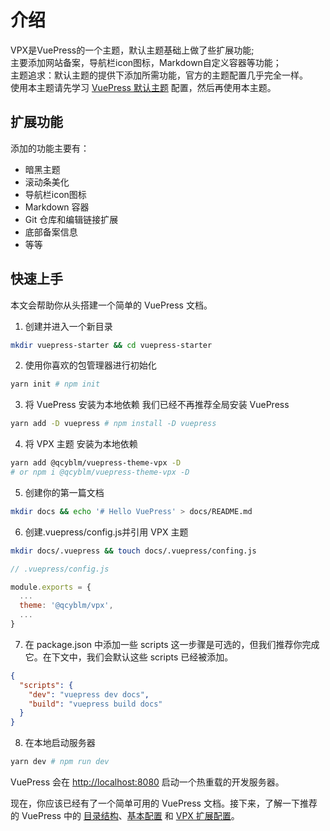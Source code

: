 # 介绍
VPX是VuePress的一个主题，默认主题基础上做了些扩展功能;  
主要添加网站备案，导航栏icon图标，Markdown自定义容器等功能；  
主题追求：默认主题的提供下添加所需功能，官方的主题配置几乎完全一样。  
使用本主题请先学习 [VuePress 默认主题](https://www.vuepress.cn/theme/default-theme-config.html) 配置，然后再使用本主题。

## 扩展功能
添加的功能主要有：
- 暗黑主题
- 滚动条美化
- 导航栏icon图标
- Markdown 容器
- Git 仓库和编辑链接扩展
- 底部备案信息
- 等等

## 快速上手
本文会帮助你从头搭建一个简单的 VuePress 文档。
1. 创建并进入一个新目录
``` sh
mkdir vuepress-starter && cd vuepress-starter
```
2. 使用你喜欢的包管理器进行初始化
``` sh
yarn init # npm init
```
3. 将 VuePress 安装为本地依赖  我们已经不再推荐全局安装 VuePress
``` sh
yarn add -D vuepress # npm install -D vuepress
```
4. 将 VPX 主题 安装为本地依赖
``` sh
yarn add @qcyblm/vuepress-theme-vpx -D
# or npm i @qcyblm/vuepress-theme-vpx -D
```
5. 创建你的第一篇文档
``` sh
mkdir docs && echo '# Hello VuePress' > docs/README.md
```
6. 创建.vuepress/config.js并引用 VPX 主题
``` sh
mkdir docs/.vuepress && touch docs/.vuepress/confing.js
```
``` js
// .vuepress/config.js

module.exports = {
  ...
  theme: '@qcyblm/vpx',
  ...
}
```
7. 在 package.json 中添加一些 scripts
这一步骤是可选的，但我们推荐你完成它。在下文中，我们会默认这些 scripts 已经被添加。
``` json
{
  "scripts": {
    "dev": "vuepress dev docs",
    "build": "vuepress build docs"
  }
}
```
8. 在本地启动服务器
``` sh
yarn dev # npm run dev
```
VuePress 会在 [http://localhost:8080](http://localhost:8080) 启动一个热重载的开发服务器。

现在，你应该已经有了一个简单可用的 VuePress 文档。接下来，了解一下推荐的 VuePress 中的 [目录结构](https://v1.vuepress.vuejs.org/zh/guide/directory-structure.html)、[基本配置](https://v1.vuepress.vuejs.org/zh/config/) 和 [VPX 扩展配置](../config/)。